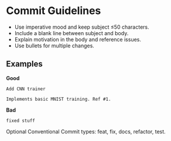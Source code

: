 # Commit Guidelines

- Use imperative mood and keep subject ≤50 characters.
- Include a blank line between subject and body.
- Explain motivation in the body and reference issues.
- Use bullets for multiple changes.

## Examples

**Good**
```
Add CNN trainer

Implements basic MNIST training. Ref #1.
```

**Bad**
```
fixed stuff
```

Optional Conventional Commit types: feat, fix, docs, refactor, test.

